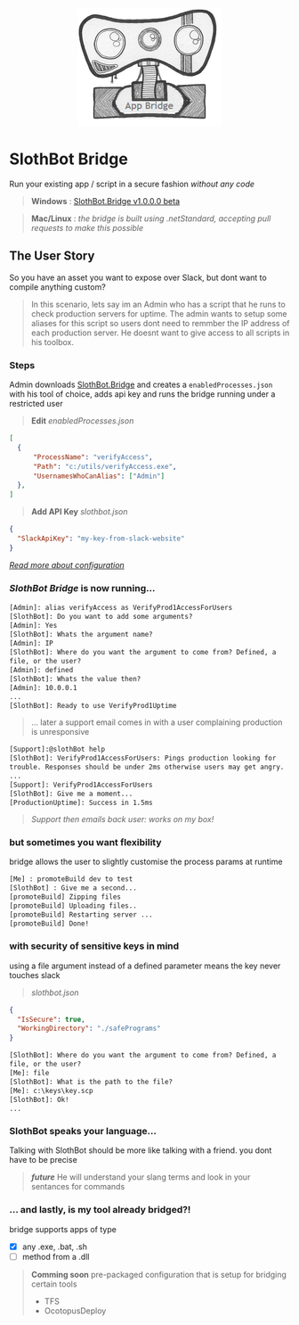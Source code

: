 ﻿﻿<p align="center">
<img src="https://github.com/captainjono/slothbot/blob/master/img/bridge.png" alt="SlothBot Bridge Logo" />
</p>

# SlothBot Bridge
Run your existing app / script in a secure fashion _without any code_

>**Windows** : [SlothBot.Bridge v1.0.0.0 beta](https://github.com/captainjono/SlothBot/raw/master/dist/SlothBot.Bridge-1.0.0.0beta.zip)

>**Mac/Linux** : _the bridge is built using .netStandard, accepting pull requests to make this possible_

## The User Story
So you have an asset you want to expose over Slack, but dont want to compile anything custom?

>In this scenario, lets say im an Admin who has a script that he runs to check production servers for uptime. 
>The admin wants to setup some  aliases for this script so users dont need to remmber
>the IP address of each production server. He doesnt want to give access to all scripts in his toolbox.

### Steps 
Admin downloads [SlothBot.Bridge](https://github.com/captainjono/SlothBot/raw/master/dist/SlothBot.Bridge-1.0.0.0beta.zip) and creates a ```enabledProcesses.json``` with his tool of choice, adds api key and runs the bridge running under a restricted user

> **Edit** _enabledProcesses.json_
```json
[
  {
      "ProcessName": "verifyAccess",
      "Path": "c:/utils/verifyAccess.exe",
      "UsernamesWhoCanAlias": ["Admin"]
  },  
]
```

> **Add API Key** _slothbot.json_
```json
{
  "SlackApiKey": "my-key-from-slack-website"
}
```
_[Read more about configuration](QUICKSTART.md)_

### _SlothBot Bridge_ is now running...
```chat
[Admin]: alias verifyAccess as VerifyProd1AccessForUsers
[SlothBot]: Do you want to add some arguments?
[Admin]: Yes
[SlothBot]: Whats the argument name?
[Admin]: IP
[SlothBot]: Where do you want the argument to come from? Defined, a file, or the user?
[Admin]: defined
[SlothBot]: Whats the value then?
[Admin]: 10.0.0.1
...
[SlothBot]: Ready to use VerifyProd1Uptime
```

> ... later a support email comes in with a user complaining production is unresponsive
```
[Support]:@slothBot help
[SlothBot]: VerifyProd1AccessForUsers: Pings production looking for trouble. Responses should be under 2ms otherwise users may get angry.
...
[Support]: VerifyProd1AccessForUsers
[SlothBot]: Give me a moment...
[ProductionUptime]: Success in 1.5ms
```
> _Support then emails back user: works on my box!_

### but sometimes you want flexibility
bridge allows the user to slightly customise the process params at runtime

```
[Me] : promoteBuild dev to test
[SlothBot] : Give me a second...
[promoteBuild] Zipping files
[promoteBuild] Uploading files..
[promoteBuild] Restarting server ...
[promoteBuild] Done!
```

### with security of sensitive keys in mind
using a file argument instead of a defined parameter means the key never touches slack

> _slothbot.json_
```json
{
  "IsSecure": true,
  "WorkingDirectory": "./safePrograms"
}
```

```
[SlothBot]: Where do you want the argument to come from? Defined, a file, or the user?
[Me]: file
[SlothBot]: What is the path to the file?
[Me]: c:\keys\key.scp
[SlothBot]: Ok!
...
```

### SlothBot speaks your language...
Talking with SlothBot should be more like talking with a friend. you dont have to be precise
> **_future_**  He will understand your slang terms and look in your sentances for commands 

### ... and lastly, is my tool already bridged?!
bridge supports apps of type
- [x] any .exe, .bat, .sh
- [ ] method from a .dll

> **Comming soon** pre-packaged configuration that is setup for bridging certain tools 
> * TFS
> * OcotopusDeploy
